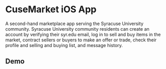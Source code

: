 #  CuseMarket iOS App
A second-hand marketplace app serving the Syracuse University community. Syracuse University community residents can create an account by verifying their syr.edu email, log in to sell and buy items in the market, contract sellers or buyers to make an offer or trade, check their profile and selling and buying list, and message history.

## Demo

